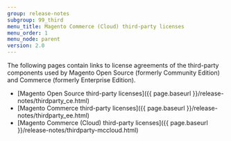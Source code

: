 ```yaml
---
group: release-notes
subgroup: 99_third
menu_title: Magento Commerce (Cloud) third-party licenses
menu_order: 1
menu_node: parent
version: 2.0
---
```


The following pages contain links to license agreements of the third-party components used by Magento Open Source (formerly Community Edition) and Commerce (formerly Enterprise Edition).

*	[Magento Open Source third-party licenses]({{ page.baseurl }}/release-notes/thirdparty_ce.html)
*	[Magento Commerce third-party licenses]({{ page.baseurl }}/release-notes/thirdparty_ee.html)
*	[Magento Commerce (Cloud) third-party licenses]({{ page.baseurl }}/release-notes/thirdparty-mccloud.html)
